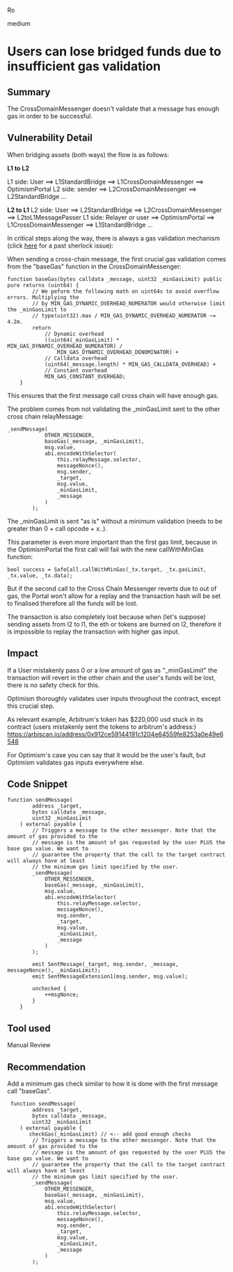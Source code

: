 Ro

medium

# Users can lose bridged funds due to insufficient gas validation

## Summary
The CrossDomainMessenger doesn't validate that a message has enough gas in order to be successful.

## Vulnerability Detail
When bridging assets (both ways) the flow is as follows: 

**L1 to L2**

L1 side: User ==> L1StandardBridge ==> L1CrossDomainMessenger ==> OptimismPortal
L2 side: sender ==> L2CrossDomainMessenger ==> L2StandardBridge ...


**L2 to L1**
L2 side: User ==> L2StandardBridge ==> L2CrossDomainMessenger ==> L2toL1MessagePasser
L1 side:  Relayer or user ==> OptimismPortal ==> L1CrossDomainMessenger ==> L1StandardBridge ... 

In critical steps along the way, there is always a gas validation mechanism (click [here](https://github.com/sherlock-audit/2023-01-optimism-judging/issues/71) for a past sherlock issue):

When sending a cross-chain message, the first crucial gas validation comes from the "baseGas" function in the CrossDomainMessenger:

```solidity
function baseGas(bytes calldata _message, uint32 _minGasLimit) public pure returns (uint64) {
        // We peform the following math on uint64s to avoid overflow errors. Multiplying the
        // by MIN_GAS_DYNAMIC_OVERHEAD_NUMERATOR would otherwise limit the _minGasLimit to
        // type(uint32).max / MIN_GAS_DYNAMIC_OVERHEAD_NUMERATOR ~= 4.2m.
        return
            // Dynamic overhead
            ((uint64(_minGasLimit) * MIN_GAS_DYNAMIC_OVERHEAD_NUMERATOR) /
                MIN_GAS_DYNAMIC_OVERHEAD_DENOMINATOR) +
            // Calldata overhead
            (uint64(_message.length) * MIN_GAS_CALLDATA_OVERHEAD) +
            // Constant overhead
            MIN_GAS_CONSTANT_OVERHEAD;
    }
```

This ensures that the first message call cross chain will have enough gas. 

The problem comes from not validating the _minGasLimit sent to the other cross chain relayMessage: 

```solidity
_sendMessage(
            OTHER_MESSENGER,
            baseGas(_message, _minGasLimit),
            msg.value,
            abi.encodeWithSelector(
                this.relayMessage.selector,
                messageNonce(),
                msg.sender,
                _target,
                msg.value,
                _minGasLimit,
                _message
            )
        );
```

The _minGasLimit is sent "as is" without a minimum validation (needs to be greater than 0 + call opcode + x..). 

This parameter is even more important than the first gas limit, because in the OptimismPortal the first call will fail with the new callWithMinGas function: 

```solidity
bool success = SafeCall.callWithMinGas(_tx.target, _tx.gasLimit, _tx.value, _tx.data);
```

But if the second call to the Cross Chain Messenger reverts due to out of gas, the Portal won't allow for a replay and the transaction hash will be set to finalised therefore all the funds will be lost. 

The transaction is also completely lost because when (let's suppose) sending assets from l2 to l1, the eth or tokens are burned on l2, therefore it is impossible to replay the transaction with higher gas input.


## Impact
If a User mistakenly pass 0 or a low amount of gas as "_minGasLimit" the transaction will revert in the other chain and the user's funds will be lost, there is no safety check for this.

Optimism thoroughly validates user inputs throughout the contract, except this crucial step. 

As relevant example, Arbitrum's token has $220,000 usd stuck in its contract (users mistakenly sent the tokens to arbitrum's address:) https://arbiscan.io/address/0x912ce59144191c1204e64559fe8253a0e49e6548 

For Optimism's case you can say that it would be the user's fault, but Optimism validates gas inputs everywhere else.

## Code Snippet
```solidity
function sendMessage(
        address _target,
        bytes calldata _message,
        uint32 _minGasLimit
    ) external payable {
        // Triggers a message to the other messenger. Note that the amount of gas provided to the
        // message is the amount of gas requested by the user PLUS the base gas value. We want to
        // guarantee the property that the call to the target contract will always have at least
        // the minimum gas limit specified by the user.
        _sendMessage(
            OTHER_MESSENGER,
            baseGas(_message, _minGasLimit),
            msg.value,
            abi.encodeWithSelector(
                this.relayMessage.selector,
                messageNonce(),
                msg.sender,
                _target,
                msg.value,
                _minGasLimit,
                _message
            )
        );

        emit SentMessage(_target, msg.sender, _message, messageNonce(), _minGasLimit);
        emit SentMessageExtension1(msg.sender, msg.value);

        unchecked {
            ++msgNonce;
        }
    }
```

## Tool used

Manual Review

## Recommendation
Add a minimum gas check similar to how it is done with the first message call "baseGas".

```solidity
 function sendMessage(
        address _target,
        bytes calldata _message,
        uint32 _minGasLimit
    ) external payable {
       checkGas(_minGasLimit) // <-- add good enough checks
        // Triggers a message to the other messenger. Note that the amount of gas provided to the
        // message is the amount of gas requested by the user PLUS the base gas value. We want to
        // guarantee the property that the call to the target contract will always have at least
        // the minimum gas limit specified by the user.
        _sendMessage(
            OTHER_MESSENGER,
            baseGas(_message, _minGasLimit),
            msg.value,
            abi.encodeWithSelector(
                this.relayMessage.selector,
                messageNonce(),
                msg.sender,
                _target,
                msg.value,
                _minGasLimit,
                _message
            )
        );

```
